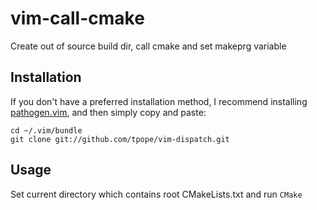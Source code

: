 vim-call-cmake
==============

Create out of source build dir, call cmake and set makeprg variable

## Installation

If you don't have a preferred installation method, I recommend
installing [pathogen.vim](https://github.com/tpope/vim-pathogen), and
then simply copy and paste:

    cd ~/.vim/bundle
    git clone git://github.com/tpope/vim-dispatch.git

## Usage

Set current directory which contains root CMakeLists.txt and run `CMake`
